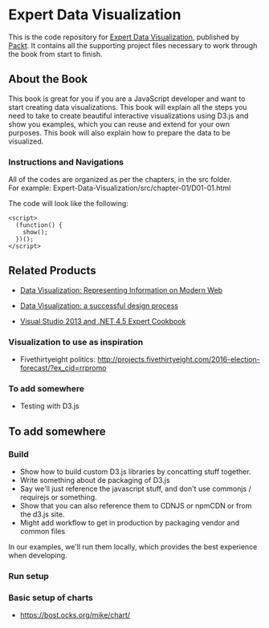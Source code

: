 # Expert Data Visualization
This is the code repository for [Expert Data Visualization](https://www.packtpub.com/web-development/expert-data-visualization?utm_source=github&utm_medium=repository&utm_campaign=9781786463494), published by [Packt](https://www.packtpub.com/). It contains all the supporting project files necessary to work through the book from start to finish.
## About the Book
This book is great for you if you are a JavaScript developer and want to start creating data visualizations. This book will explain all the steps you need to take to create beautiful interactive visualizations using D3.js and show you examples, which you can reuse and extend for your own purposes. This book will also explain how to prepare the data to be visualized.
### Instructions and Navigations
All of the codes are organized as per the chapters, in the src folder.                   
For example:  Expert-Data-Visualization/src/chapter-01/D01-01.html



The code will look like the following:
```
<script>
  (function() {
    show();
  })();
</script>
```
## Related Products
 
  * [Data Visualization: Representing Information on Modern Web](https://www.packtpub.com/big-data-and-business-intelligence/data-visualization-representing-information-modern-web?utm_source=github&utm_medium=repository&utm_campaign=9781787129764)
  
  
* [Data Visualization: a successful design process](https://www.packtpub.com/big-data-and-business-intelligence/data-visualization-successful-design-process?utm_source=github&utm_medium=repository&utm_campaign=9781849693462)
  
  
* [Visual Studio 2013 and .NET 4.5 Expert Cookbook](https://www.packtpub.com/application-development/visual-studio-2013-and-net-45-expert-cookbook?utm_source=github&utm_medium=repository&utm_campaign=9781849689724)
  
### Visualization to use as inspiration

- Fivethirtyeight politics: http://projects.fivethirtyeight.com/2016-election-forecast/?ex_cid=rrpromo

### To add somewhere

- Testing with D3.js


## To add somewhere

### Build
- Show how to build custom D3.js libraries by concatting stuff together.
- Write something about de packaging of D3.js
- Say we'll just reference the javascript stuff, and don't use commonjs / requirejs or something.
- Show that you can also reference them to CDNJS or npmCDN or from the d3.js site.
- Might add workflow to get in production by packaging vendor and common files

In our examples, we'll run them locally, which provides the best experience when developing.

### Run setup

### Basic setup of charts
 - https://bost.ocks.org/mike/chart/
